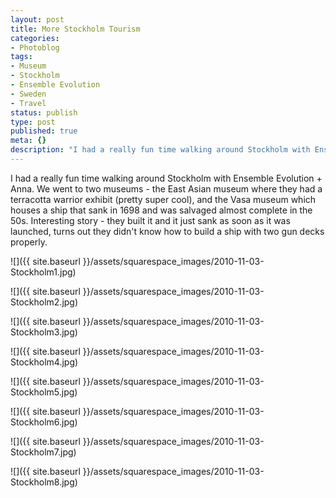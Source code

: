 ```yaml
---
layout: post
title: More Stockholm Tourism
categories:
- Photoblog
tags:
- Museum
- Stockholm
- Ensemble Evolution
- Sweden
- Travel
status: publish
type: post
published: true
meta: {}
description: "I had a really fun time walking around Stockholm with Ensemble Evolution + Anna. We went to two museums - the East Asian museum where they had a"
---
```


I had a really fun time walking around Stockholm with Ensemble Evolution + Anna. We went to two museums - the East Asian museum where they had a terracotta warrior exhibit (pretty super cool), and the Vasa museum which houses a ship that sank in 1698 and was salvaged almost complete in the 50s. Interesting story - they built it and it just sank as soon as it was launched, turns out they didn't know how to build a ship with two gun decks properly.

![]({{ site.baseurl }}/assets/squarespace_images/2010-11-03-Stockholm1.jpg)

![]({{ site.baseurl }}/assets/squarespace_images/2010-11-03-Stockholm2.jpg)

![]({{ site.baseurl }}/assets/squarespace_images/2010-11-03-Stockholm3.jpg)

![]({{ site.baseurl }}/assets/squarespace_images/2010-11-03-Stockholm4.jpg)

![]({{ site.baseurl }}/assets/squarespace_images/2010-11-03-Stockholm5.jpg)

![]({{ site.baseurl }}/assets/squarespace_images/2010-11-03-Stockholm6.jpg)

![]({{ site.baseurl }}/assets/squarespace_images/2010-11-03-Stockholm7.jpg)

![]({{ site.baseurl }}/assets/squarespace_images/2010-11-03-Stockholm8.jpg)
